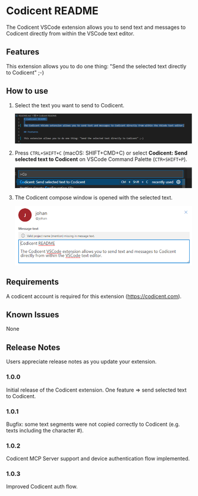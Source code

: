 # Codicent README

The Codicent VSCode extension allows you to send text and messages to Codicent directly from within the VSCode text editor.

## Features

This extension allows you to do one thing: "Send the selected text directly to Codicent" ;-)

## How to use

1. Select the text you want to send to Codicent.

   ![Select text](images/readme2.png)

2. Press `CTRL+SHIFT+C` (macOS: SHIFT+CMD+C) or select **Codicent: Send selected text to Codicent** on VSCode Command Palette (`CTR+SHIFT+P`).

   ![Send to Codicent](images/readme1.png)

3. The Codicent compose window is opened with the selected text.

   ![Codicent compose window](images/readme3.png)

## Requirements

A codicent account is required for this extension (https://codicent.com).

## Known Issues

None

## Release Notes

Users appreciate release notes as you update your extension.

### 1.0.0

Initial release of the Codicent extension. One feature => send selected text to Codicent.

### 1.0.1

Bugfix: some text segments were not copied correctly to Codicent (e.g. texts including the character #).

### 1.0.2

Codicent MCP Server support and device authentication flow implemented.

### 1.0.3

Improved Codicent auth flow.
 